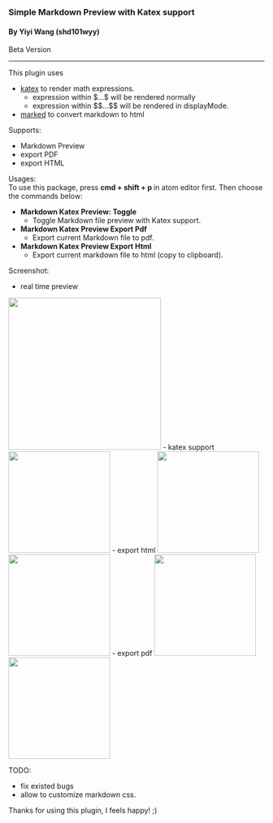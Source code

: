 ### Simple Markdown Preview with Katex support
#### By Yiyi Wang (shd101wyy)
Beta Version

---
This plugin uses
- [katex](https://github.com/Khan/KaTeX) to render math expressions.
    - expression within $\$...\$$ will be rendered normally
    - expression within $\$\$...\$\$$ will be rendered in displayMode.
- [marked](https://github.com/chjj/marked) to convert markdown to html

Supports:
- Markdown Preview
- export PDF
- export HTML

Usages:  
To use this package, press <strong> cmd + shift + p </strong> in atom editor first. Then choose the commands below:
- <strong>Markdown Katex Preview: Toggle</strong>
    - Toggle Markdown file preview with Katex support.
- <strong>Markdown Katex Preview Export Pdf </strong>
    - Export current Markdown file to pdf.
- <strong>Markdown Katex Preview Export Html</strong>
    - Export current markdown file to html (copy to clipboard).

Screenshot:  
- real time preview
<img src="https://raw.githubusercontent.com/shd101wyy/atom-markdown-katex/master/screenshot/1.png" height="300">
- katex support
<img src="https://raw.githubusercontent.com/shd101wyy/atom-markdown-katex/master/screenshot/2.png" height="200">
- export html
<img src="https://raw.githubusercontent.com/shd101wyy/atom-markdown-katex/master/screenshot/3.png" height="200">
<img src="https://raw.githubusercontent.com/shd101wyy/atom-markdown-katex/master/screenshot/4.png" height="200">
- export pdf
<img src="https://raw.githubusercontent.com/shd101wyy/atom-markdown-katex/master/screenshot/5.png" height="200">
<img src="https://raw.githubusercontent.com/shd101wyy/atom-markdown-katex/master/screenshot/6.png" height="200">



TODO:
- fix existed bugs
- allow to customize markdown css.

Thanks for using this plugin, I feels happy! ;)
